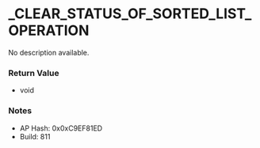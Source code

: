# _CLEAR_STATUS_OF_SORTED_LIST_OPERATION

No description available.

### Return Value
* void

### Notes
* AP Hash: 0x0xC9EF81ED
* Build: 811

